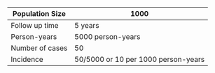 | Population Size | 1000              |
|-----------------|-------------------|
| Follow up time  | 5 years           |
| Person-years    | 5000 person-years   |
| Number of cases | 50                                  |
| Incidence       | 50/5000 or 10 per 1000 person-years |